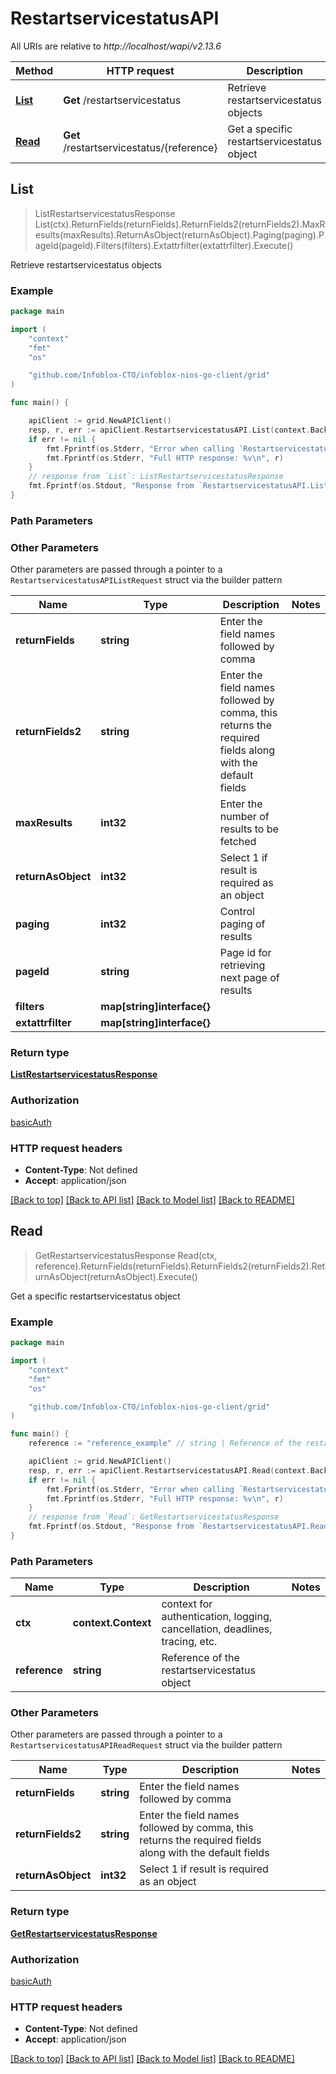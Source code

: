 # RestartservicestatusAPI

All URIs are relative to *http://localhost/wapi/v2.13.6*

Method | HTTP request | Description
------------- | ------------- | -------------
[**List**](RestartservicestatusAPI.md#List) | **Get** /restartservicestatus | Retrieve restartservicestatus objects
[**Read**](RestartservicestatusAPI.md#Read) | **Get** /restartservicestatus/{reference} | Get a specific restartservicestatus object



## List

> ListRestartservicestatusResponse List(ctx).ReturnFields(returnFields).ReturnFields2(returnFields2).MaxResults(maxResults).ReturnAsObject(returnAsObject).Paging(paging).PageId(pageId).Filters(filters).Extattrfilter(extattrfilter).Execute()

Retrieve restartservicestatus objects



### Example

```go
package main

import (
	"context"
	"fmt"
	"os"

	"github.com/Infoblox-CTO/infoblox-nios-go-client/grid"
)

func main() {

	apiClient := grid.NewAPIClient()
	resp, r, err := apiClient.RestartservicestatusAPI.List(context.Background()).Execute()
	if err != nil {
		fmt.Fprintf(os.Stderr, "Error when calling `RestartservicestatusAPI.List``: %v\n", err)
		fmt.Fprintf(os.Stderr, "Full HTTP response: %v\n", r)
	}
	// response from `List`: ListRestartservicestatusResponse
	fmt.Fprintf(os.Stdout, "Response from `RestartservicestatusAPI.List`: %v\n", resp)
}
```

### Path Parameters



### Other Parameters

Other parameters are passed through a pointer to a `RestartservicestatusAPIListRequest` struct via the builder pattern


Name | Type | Description  | Notes
------------- | ------------- | ------------- | -------------
**returnFields** | **string** | Enter the field names followed by comma | 
**returnFields2** | **string** | Enter the field names followed by comma, this returns the required fields along with the default fields | 
**maxResults** | **int32** | Enter the number of results to be fetched | 
**returnAsObject** | **int32** | Select 1 if result is required as an object | 
**paging** | **int32** | Control paging of results | 
**pageId** | **string** | Page id for retrieving next page of results | 
**filters** | **map[string]interface{}** |  | 
**extattrfilter** | **map[string]interface{}** |  | 

### Return type

[**ListRestartservicestatusResponse**](ListRestartservicestatusResponse.md)

### Authorization

[basicAuth](../README.md#basicAuth)

### HTTP request headers

- **Content-Type**: Not defined
- **Accept**: application/json

[[Back to top]](#) [[Back to API list]](../README.md#documentation-for-api-endpoints)
[[Back to Model list]](../README.md#documentation-for-models)
[[Back to README]](../README.md)


## Read

> GetRestartservicestatusResponse Read(ctx, reference).ReturnFields(returnFields).ReturnFields2(returnFields2).ReturnAsObject(returnAsObject).Execute()

Get a specific restartservicestatus object



### Example

```go
package main

import (
	"context"
	"fmt"
	"os"

	"github.com/Infoblox-CTO/infoblox-nios-go-client/grid"
)

func main() {
	reference := "reference_example" // string | Reference of the restartservicestatus object

	apiClient := grid.NewAPIClient()
	resp, r, err := apiClient.RestartservicestatusAPI.Read(context.Background(), reference).Execute()
	if err != nil {
		fmt.Fprintf(os.Stderr, "Error when calling `RestartservicestatusAPI.Read``: %v\n", err)
		fmt.Fprintf(os.Stderr, "Full HTTP response: %v\n", r)
	}
	// response from `Read`: GetRestartservicestatusResponse
	fmt.Fprintf(os.Stdout, "Response from `RestartservicestatusAPI.Read`: %v\n", resp)
}
```

### Path Parameters


Name | Type | Description  | Notes
------------- | ------------- | ------------- | -------------
**ctx** | **context.Context** | context for authentication, logging, cancellation, deadlines, tracing, etc.
**reference** | **string** | Reference of the restartservicestatus object | 

### Other Parameters

Other parameters are passed through a pointer to a `RestartservicestatusAPIReadRequest` struct via the builder pattern


Name | Type | Description  | Notes
------------- | ------------- | ------------- | -------------
**returnFields** | **string** | Enter the field names followed by comma | 
**returnFields2** | **string** | Enter the field names followed by comma, this returns the required fields along with the default fields | 
**returnAsObject** | **int32** | Select 1 if result is required as an object | 

### Return type

[**GetRestartservicestatusResponse**](GetRestartservicestatusResponse.md)

### Authorization

[basicAuth](../README.md#basicAuth)

### HTTP request headers

- **Content-Type**: Not defined
- **Accept**: application/json

[[Back to top]](#) [[Back to API list]](../README.md#documentation-for-api-endpoints)
[[Back to Model list]](../README.md#documentation-for-models)
[[Back to README]](../README.md)

